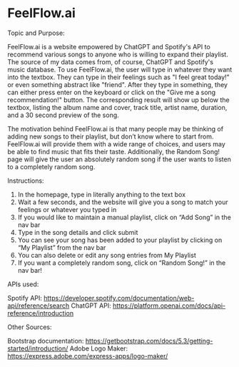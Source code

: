 # FeelFlow.ai

Topic and Purpose:

FeelFlow.ai is a website empowered by ChatGPT and Spotify's API to recommend various songs to anyone who is willing to expand their playlist. The source of my data comes from, of course, ChatGPT and Spotify's music database. To use FeelFlow.ai, the user will type in whatever they want into the textbox. They can type in their feelings such as "I feel great today!" or even something abstract like "friend". After they type in something, they can either press enter on the keyboard or click on the "Give me a song recommendation!" button. The corresponding result will show up below the textbox, listing the album name and cover, track title, artist name, duration, and a 30 second preview of the song. 

The motivation behind FeelFlow.ai is that many people may be thinking of adding new songs to their playlist, but don’t know where to start from. FeelFlow.ai will provide them with a wide range of choices, and users may be able to find music that fits their taste. Additionally, the Random Song! page will give the user an absolutely random song if the user wants to listen to a completely random song.

Instructions:

1. In the homepage, type in literally anything to the text box
2. Wait a few seconds, and the website will give you a song to match your feelings or whatever you typed in
3. If you would like to maintain a manual playlist, click on “Add Song” in the nav bar
4. Type in the song details and click submit
5. You can see your song has been added to your playlist by clicking on “My Playlist” from the nav bar
6. You can also delete or edit any song entries from My Playlist
7. If you want a completely random song, click on “Random Song!” in the nav bar!


APIs used:

Spotify API: https://developer.spotify.com/documentation/web-api/reference/search
ChatGPT API: https://platform.openai.com/docs/api-reference/introduction

Other Sources:

Bootstrap documentation: https://getbootstrap.com/docs/5.3/getting-started/introduction/
Adobe Logo Maker: https://express.adobe.com/express-apps/logo-maker/
